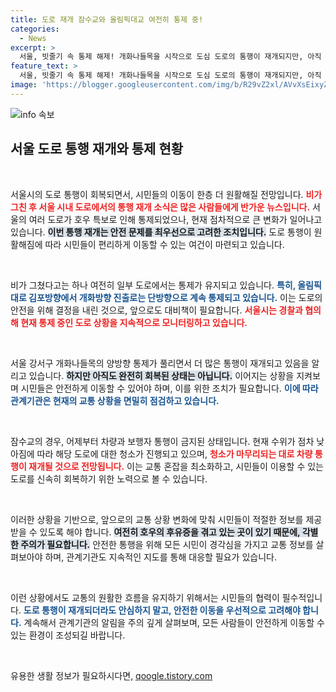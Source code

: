 ```yaml
---
title: 도로 재개 잠수교와 올림픽대교 여전히 통제 중!
categories:
  - News
excerpt: >
  서울, 빗줄기 속 통제 해제! 개화나들목을 시작으로 도심 도로의 통행이 재개되지만, 아직 풀리지 않은 구간도 있어 주의가 필요합니다. 통제 완화 소식에 다가오는 일상에 기대감이 고조됩니다!
feature_text: >
  서울, 빗줄기 속 통제 해제! 개화나들목을 시작으로 도심 도로의 통행이 재개되지만, 아직 풀리지 않은 구간도 있어 주의가 필요합니다. 통제 완화 소식에 다가오는 일상에 기대감이 고조됩니다!
image: 'https://blogger.googleusercontent.com/img/b/R29vZ2xl/AVvXsEixyZcFfHzMRdzZMjFBmAUKJYCLCGyLL1o632UiGVXcaFdKo_bkvkuCioo0uUKlGfBVcT3P84aROyZIXSBEx3Aw5nCQ3pTgDom1WDC4m8eifvWiAmWEEVb4x6G_l8C0QH225ldMjyaFvpxGEBGNO37VmDTDMHGhJPq73UglMfDca1-0aw/s1600/blogspot.png'
---
```


<p><img src="https://blogger.googleusercontent.com/img/b/R29vZ2xl/AVvXsEixyZcFfHzMRdzZMjFBmAUKJYCLCGyLL1o632UiGVXcaFdKo_bkvkuCioo0uUKlGfBVcT3P84aROyZIXSBEx3Aw5nCQ3pTgDom1WDC4m8eifvWiAmWEEVb4x6G_l8C0QH225ldMjyaFvpxGEBGNO37VmDTDMHGhJPq73UglMfDca1-0aw/s1600/blogspot.png" alt="info 속보" /></p>

<h2 data-ke-size="size26">서울 도로 통행 재개와 통제 현황</h2>

<p data-ke-size="size16">&nbsp;</p>

<p>서울시의 도로 통행이 회복되면서, 시민들의 이동이 한층 더 원활해질 전망입니다. <b><span style="color: #ee2323;">비가 그친 후 서울 시내 도로에서의 통행 재개 소식은 많은 사람들에게 반가운 뉴스입니다.</span></b> 서울의 여러 도로가 호우 특보로 인해 통제되었으나, 현재 점차적으로 큰 변화가 일어나고 있습니다. <b><span style="background-color: #21538527;">이번 통행 재개는 안전 문제를 최우선으로 고려한 조치입니다.</span></b> 도로 통행이 원활해짐에 따라 시민들이 편리하게 이동할 수 있는 여건이 마련되고 있습니다. </p>

<p data-ke-size="size16">&nbsp;</p>

<p>비가 그쳤다고는 하나 여전히 일부 도로에서는 통제가 유지되고 있습니다. <b><span style="color: #1a5490;">특히, 올림픽대로 김포방향에서 개화방향 진출로는 단방향으로 계속 통제되고 있습니다.</span></b> 이는 도로의 안전을 위해 결정을 내린 것으로, 앞으로도 대비책이 필요합니다. <b><span style="color: #ee2323;">서울시는 경찰과 협의해 현재 통제 중인 도로 상황을 지속적으로 모니터링하고 있습니다.</span></b> </p>

<p data-ke-size="size16">&nbsp;</p>

<p>서울 강서구 개화나들목의 양방향 통제가 풀리면서 더 많은 통행이 재개되고 있음을 알리고 있습니다. <b><span style="background-color: #21538527;">하지만 아직도 완전히 회복된 상태는 아닙니다.</span></b> 이어지는 상황을 지켜보며 시민들은 안전하게 이동할 수 있어야 하며, 이를 위한 조치가 필요합니다. <b><span style="color: #1a5490;">이에 따라 관계기관은 현재의 교통 상황을 면밀히 점검하고 있습니다.</span></b></p>

<p data-ke-size="size16">&nbsp;</p>

<p>잠수교의 경우, 어제부터 차량과 보행자 통행이 금지된 상태입니다. 현재 수위가 점차 낮아짐에 따라 해당 도로에 대한 청소가 진행되고 있으며, <b><span style="color: #ee2323;">청소가 마무리되는 대로 차량 통행이 재개될 것으로 전망됩니다.</span></b> 이는 교통 혼잡을 최소화하고, 시민들이 이용할 수 있는 도로를 신속히 회복하기 위한 노력으로 볼 수 있습니다. </p>

<p data-ke-size="size16">&nbsp;</p>

<p>이러한 상황을 기반으로, 앞으로의 교통 상황 변화에 맞춰 시민들이 적절한 정보를 제공받을 수 있도록 해야 합니다. <b><span style="background-color: #21538527;">여전히 호우의 후유증을 겪고 있는 곳이 있기 때문에, 각별한 주의가 필요합니다.</span></b> 안전한 통행을 위해 모든 시민이 경각심을 가지고 교통 정보를 살펴보아야 하며, 관계기관도 지속적인 지도를 통해 대응할 필요가 있습니다. </p>

<p data-ke-size="size16">&nbsp;</p>

<p>이런 상황에서도 교통의 원활한 흐름을 유지하기 위해서는 시민들의 협력이 필수적입니다. <b><span style="color: #1a5490;">도로 통행이 재개되더라도 안심하지 말고, 안전한 이동을 우선적으로 고려해야 합니다.</span></b> 계속해서 관계기관의 알림을 주의 깊게 살펴보며, 모든 사람들이 안전하게 이동할 수 있는 환경이 조성되길 바랍니다. </p>

<p data-ke-size="size16">&nbsp;</p>
유용한 생활 정보가 필요하시다면, <a href="https://qoogle.tistory.com" rel="dofollow">qoogle.tistory.com</a>


